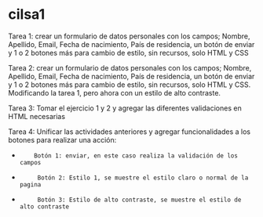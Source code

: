 # cilsa1

Tarea 1: crear un formulario de datos personales con los campos; Nombre, Apellido, Email, Fecha de nacimiento, País de residencia, un botón de enviar y 1 o 2 botones más para cambio de estilo, sin recursos, solo HTML y CSS
 

Tarea 2: crear un formulario de datos personales con los campos; Nombre, Apellido, Email, Fecha de nacimiento, País de residencia, un botón de enviar y 1 o 2 botones más para cambio de estilo, sin recursos, solo HTML y CSS. Modificando la tarea 1, pero ahora con un estilo de alto contraste.
 

Tarea 3: Tomar el ejercicio 1 y 2 y agregar las diferentes validaciones en HTML necesarias
 

Tarea 4: Unificar las actividades anteriores y agregar funcionalidades a los botones para realizar una acción:
-         Botón 1: enviar, en este caso realiza la validación de los campos
-          Botón 2: Estilo 1, se muestre el estilo claro o normal de la pagina
-          Botón 3: Estilo de alto contraste, se muestre el estilo de alto contraste
